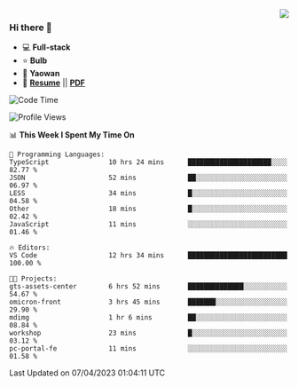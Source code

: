 <img align="right" src="https://github-readme-stats.vercel.app/api?username=LolipopJ&show_icons=true&count_private=true&hide_title=true&include_all_commits=true&theme=vue">

### Hi there 👋

- :computer: **Full-stack**
- :star: **Bulb**
- :pill: **Yaowan**
- :milky_way: [**Resume**](https://lolipopj.github.io/resume/) || [**PDF**](https://cdn.jsdelivr.net/gh/lolipopj/resume/export/resume-en.pdf)

<!--START_SECTION:waka-->
![Code Time](http://img.shields.io/badge/Code%20Time-1%2C115%20hrs%2056%20mins-blue)

![Profile Views](http://img.shields.io/badge/Profile%20Views-0-blue)

📊 **This Week I Spent My Time On** 

```text
💬 Programming Languages: 
TypeScript               10 hrs 24 mins      █████████████████████░░░░   82.77 % 
JSON                     52 mins             ██░░░░░░░░░░░░░░░░░░░░░░░   06.97 % 
LESS                     34 mins             █░░░░░░░░░░░░░░░░░░░░░░░░   04.58 % 
Other                    18 mins             █░░░░░░░░░░░░░░░░░░░░░░░░   02.42 % 
JavaScript               11 mins             ░░░░░░░░░░░░░░░░░░░░░░░░░   01.46 % 

🔥 Editors: 
VS Code                  12 hrs 34 mins      █████████████████████████   100.00 % 

🐱‍💻 Projects: 
gts-assets-center        6 hrs 52 mins       ██████████████░░░░░░░░░░░   54.67 % 
omicron-front            3 hrs 45 mins       ███████░░░░░░░░░░░░░░░░░░   29.90 % 
mdimg                    1 hr 6 mins         ██░░░░░░░░░░░░░░░░░░░░░░░   08.84 % 
workshop                 23 mins             █░░░░░░░░░░░░░░░░░░░░░░░░   03.12 % 
pc-portal-fe             11 mins             ░░░░░░░░░░░░░░░░░░░░░░░░░   01.58 % 
```


 Last Updated on 07/04/2023 01:04:11 UTC
<!--END_SECTION:waka-->
